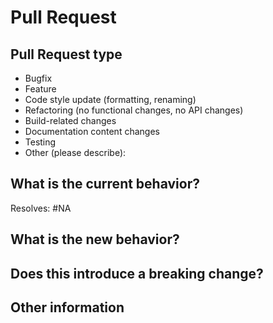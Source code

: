 # Pull Request

<!--- Please provide a general summary of your changes in the title above -->

## Pull Request type

<!-- Please try to limit your pull request to one type; submit multiple pull requests if needed. -->

<!-- Please add the labels corresponding to the type of changes your PR introduces: -->

- Bugfix
- Feature
- Code style update (formatting, renaming)
- Refactoring (no functional changes, no API changes)
- Build-related changes
- Documentation content changes
- Testing
- Other (please describe):

## What is the current behavior?

<!-- Please describe the current behavior that you are modifying, or link to a relevant issue. -->

Resolves: #NA

## What is the new behavior?

<!-- Please describe the behavior or changes that are being added by this PR. -->

## Does this introduce a breaking change?

<!-- Yes or No -->
<!-- If this does introduce a breaking change, please describe the impact and migration path for existing applications below. -->
<!-- If you modify database schema, ensure you:
     1. Add the 'db-migration label to the PR
     2. Document the schema changes
     3. Provide migration instructions if needed
-->

## Other information

<!-- Any other information that is important to this PR, such as screenshots of how the component looks before and after the change. -->
